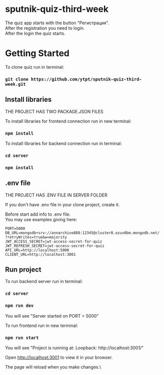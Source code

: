 # sputnik-quiz-third-week
The quiz app starts with the button "Регистрация".\
After the registration you need to login.\
After the login the quiz starts.

# Getting Started

To clone quiz run in terminal: 
### `git clone https://github.com/ytpt/sputnik-quiz-third-week.git`


## Install libraries

THE PROJECT HAS TWO PACKAGE.JSON FILES

To install libraries for frontend connection run in new terminal:
### `npm install`

To install libraries for backend connection run in terminal:
### `cd server`
### `npm install`


## .env file

THE PROJECT HAS .ENV FILE IN SERVER FOLDER

If you don't have .env file in your clone project, create it.

Before start add info to .env file.\
You may use examples giving here:

`PORT=5000`\
`DB_URL=mongodb+srv://annarchive888:12345@cluster0.ozuv0bm.mongodb.net/?retryWrites=true&w=majority`\
`JWT_ACCESS_SECRET=jwt-access-secret-for-quiz`\
`JWT_REFRESH_SECRET=jwt-access-secret-for-quiz`\
`API_URL=http://localhost:5000`\
`CLIENT_URL=http://localhost:3001`


## Run project

To run backend server run in terminal:
### `cd server`
### `npm run dev`
You will see "Server started on PORT = 5000"

To run frontend run in new terminal:
### `npm run start`
You will see "Project is running at:
Loopback: http://localhost:3001/"

Open [http://localhost:3001](http://localhost:3001) to view it in your browser.

The page will reload when you make changes.\